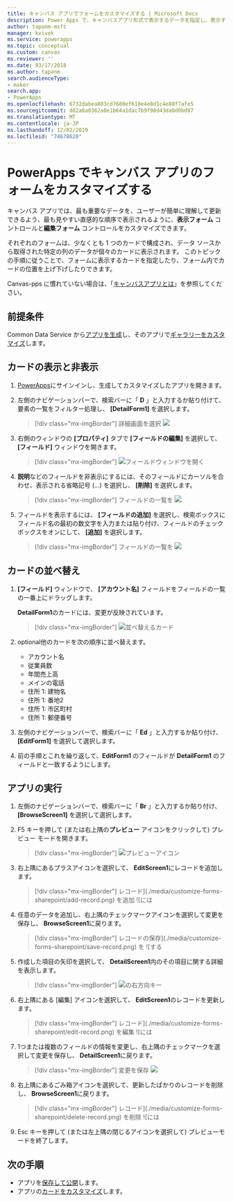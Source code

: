 ```yaml
---
title: キャンバス アプリでフォームをカスタマイズする | Microsoft Docs
description: Power Apps で、キャンバスアプリ形式で表示するデータを指定し、表示する順序とコントロールを指定します。
author: tapanm-msft
manager: kvivek
ms.service: powerapps
ms.topic: conceptual
ms.custom: canvas
ms.reviewer: ''
ms.date: 03/17/2018
ms.author: tapanm
search.audienceType:
- maker
search.app:
- PowerApps
ms.openlocfilehash: 6732dabea803cd7680ef618e4e8d1c4e88f7afe5
ms.sourcegitcommit: dd2a8a0362a8e1b64a1dac7b9f98d43da8d0bd87
ms.translationtype: MT
ms.contentlocale: ja-JP
ms.lasthandoff: 12/02/2019
ms.locfileid: "74678628"
---
```

# <a name="customize-a-canvas-app-form-in-powerapps"></a>PowerApps でキャンバス アプリのフォームをカスタマイズする

キャンバス アプリでは、最も重要なデータを、ユーザーが簡単に理解して更新できるよう、最も見やすい直感的な順序で表示されるように、**表示フォーム** コントロールと**編集フォーム** コントロールをカスタマイズできます。

それぞれのフォームは、少なくとも 1 つのカードで構成され、データ ソースから取得された特定の列のデータが個々のカードに表示されます。 このトピックの手順に従うことで、フォームに表示するカードを指定したり、フォーム内でカードの位置を上げ下げしたりできます。

Canvas-pps に慣れていない場合は、「[キャンバスアプリとは](getting-started.md)」を参照してください。

## <a name="prerequisites"></a>前提条件

Common Data Service から[アプリを生成](data-platform-create-app.md)し、そのアプリで[ギャラリーをカスタマイズ](customize-layout-sharepoint.md)します。

## <a name="show-and-hide-cards"></a>カードの表示と非表示

1. [PowerApps](https://make.powerapps.com?utm_source=padocs&utm_medium=linkinadoc&utm_campaign=referralsfromdoc)にサインインし、生成してカスタマイズしたアプリを開きます。

1. 左側のナビゲーションバーで、検索バーに「 **D** 」と入力するか貼り付けて、要素の一覧をフィルター処理し、 **[DetailForm1]** を選択します。

    > [!div class="mx-imgBorder"]
    > 詳細画面を選択 ![](./media/customize-forms-sharepoint/select-detailform.png)

1. 右側のウィンドウの **[プロパティ]** タブで **[フィールドの編集]** を選択して、 **[フィールド]** ウィンドウを開きます。

    > [!div class="mx-imgBorder"]
    > ![フィールドウィンドウを開く](./media/customize-forms-sharepoint/edit-fields.png)

1. **説明**などのフィールドを非表示にするには、そのフィールドにカーソルを合わせ、表示される省略記号 (...) を選択し、 **[削除]** を選択します。

    > [!div class="mx-imgBorder"]
    > フィールドの一覧を ![](./media/customize-forms-sharepoint/hide-fields.png)

1. フィールドを表示するには、 **[フィールドの追加]** を選択し、検索ボックスにフィールド名の最初の数文字を入力または貼り付け、フィールドのチェックボックスをオンにして、 **[追加]** を選択します。

    > [!div class="mx-imgBorder"]
    > フィールドの一覧を ![](./media/customize-forms-sharepoint/show-field.png)

## <a name="reorder-the-cards"></a>カードの並べ替え

1. **[フィールド]** ウィンドウで、 **[アカウント名]** フィールドをフィールドの一覧の一番上にドラッグします。

    **DetailForm1**のカードには、変更が反映されています。

    > [!div class="mx-imgBorder"]
    > ![並べ替えるカード](./media/customize-forms-sharepoint/reordered-card.png)

1. optional他のカードを次の順序に並べ替えます。

    - アカウント名
    - 従業員数
    - 年間売上高
    - メインの電話
    - 住所 1: 建物名
    - 住所 1: 番地2
    - 住所 1: 市区町村
    - 住所 1: 郵便番号

1. 左側のナビゲーションバーで、検索バーに「 **Ed** 」と入力するか貼り付け、 **[EditForm1]** を選択して選択します。

1. 前の手順とこれを繰り返して、**EditForm1** のフィールドが **DetailForm1** のフィールドと一致するようにします。

## <a name="run-the-app"></a>アプリの実行

1. 左側のナビゲーションバーで、検索バーに「 **Br** 」と入力するか貼り付け、 **[BrowseScreen1]** を選択して選択します。

1. F5 キーを押して (または右上隅の**プレビュー** アイコンをクリックして) プレビュー モードを開きます。

    > [!div class="mx-imgBorder"]
    > ![プレビューアイコン](./media/customize-forms-sharepoint/open-preview.png)

1. 右上隅にあるプラスアイコンを選択して、 **EditScreen1**にレコードを追加します。

    > [!div class="mx-imgBorder"]
    > レコード](./media/customize-forms-sharepoint/add-record.png) を追加 ![には

1. 任意のデータを追加し、右上隅のチェックマークアイコンを選択して変更を保存し、 **BrowseScreen1**に戻ります。

    > [!div class="mx-imgBorder"]
    > レコードの保存](./media/customize-forms-sharepoint/save-record.png) を ![する

1. 作成した項目の矢印を選択して、 **DetailScreen1**内のその項目に関する詳細を表示します。

    > [!div class="mx-imgBorder"]
    > ![の右方向キー](./media/customize-forms-sharepoint/right-arrow.png)

1. 右上隅にある [編集] アイコンを選択して、 **EditScreen1**のレコードを更新します。

    > [!div class="mx-imgBorder"]
    > レコード](./media/customize-forms-sharepoint/edit-record.png) を編集 ![には

1. 1つまたは複数のフィールドの情報を変更し、右上隅のチェックマークを選択して変更を保存し、 **DetailScreen1**に戻ります。

    > [!div class="mx-imgBorder"]
    > 変更を保存 ![](./media/customize-forms-sharepoint/save-record.png)

1. 右上隅にあるごみ箱アイコンを選択して、更新したばかりのレコードを削除し、 **BrowseScreen1**に戻ります。

    > [!div class="mx-imgBorder"]
    > レコード](./media/customize-forms-sharepoint/delete-record.png) を削除 ![には

1. Esc キーを押して (または左上隅の閉じるアイコンを選択して) プレビューモードを終了します。

## <a name="next-steps"></a>次の手順

- アプリを[保存して公開](save-publish-app.md)します。
- アプリの[カードをカスタマイズ](customize-card.md)します。
